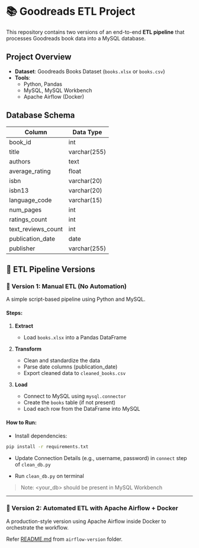# 📚 Goodreads ETL Project

This repository contains two versions of an end-to-end **ETL pipeline** that processes Goodreads book data into a MySQL database.

##  Project Overview

- **Dataset**: Goodreads Books Dataset (`books.xlsx` or `books.csv`)
- **Tools**:
  - Python, Pandas
  - MySQL, MySQL Workbench
  - Apache Airflow (Docker)

##  Database Schema

| Column               | Data Type     |
|----------------------|---------------|
| book_id              | int           |
| title                | varchar(255)  |
| authors              | text          |
| average_rating       | float         |
| isbn                 | varchar(20)   |
| isbn13               | varchar(20)   |
| language_code        | varchar(15)   |
| num_pages            | int           |
| ratings_count        | int           |
| text_reviews_count   | int           |
| publication_date     | date          |
| publisher            | varchar(255)  |

## 🔀 ETL Pipeline Versions

### 🔸 Version 1: Manual ETL (No Automation)

A simple script-based pipeline using Python and MySQL.

#### Steps:
1. **Extract**  
   - Load `books.xlsx` into a Pandas DataFrame

2. **Transform**  
   - Clean and standardize the data  
   - Parse date columns (publication_date)  
   - Export cleaned data to `cleaned_books.csv`

3. **Load**  
   - Connect to MySQL using `mysql.connector`
   - Create the `books` table (if not present)
   - Load each row from the DataFrame into MySQL

####  How to Run:
- Install dependencies:

```bash
pip install -r requirements.txt
```

- Update Connection Details (e.g., username, password) in `connect` step of `clean_db.py`

- Run `clean_db.py` on terminal
    
> Note: <your_db> should be present in MySQL Workbench

---

### 🔹 Version 2: Automated ETL with Apache Airflow + Docker

A production-style version using Apache Airflow inside Docker to orchestrate the workflow.

Refer [README.md](https://github.com/diablo010/goodreads-etl-pipeline/blob/main/airflow-version/README.md) from `airflow-version` folder.
